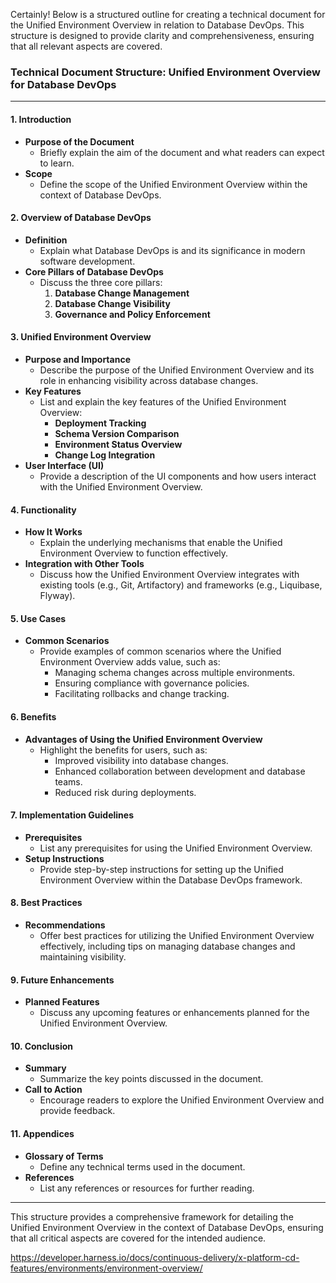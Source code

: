 Certainly! Below is a structured outline for creating a technical document for the Unified Environment Overview in relation to Database DevOps. This structure is designed to provide clarity and comprehensiveness, ensuring that all relevant aspects are covered.

### Technical Document Structure: Unified Environment Overview for Database DevOps

---

#### 1. **Introduction**
   - **Purpose of the Document**
     - Briefly explain the aim of the document and what readers can expect to learn.
   - **Scope**
     - Define the scope of the Unified Environment Overview within the context of Database DevOps.

#### 2. **Overview of Database DevOps**
   - **Definition**
     - Explain what Database DevOps is and its significance in modern software development.
   - **Core Pillars of Database DevOps**
     - Discuss the three core pillars:
       1. **Database Change Management**
       2. **Database Change Visibility**
       3. **Governance and Policy Enforcement**

#### 3. **Unified Environment Overview**
   - **Purpose and Importance**
     - Describe the purpose of the Unified Environment Overview and its role in enhancing visibility across database changes.
   - **Key Features**
     - List and explain the key features of the Unified Environment Overview:
       - **Deployment Tracking**
       - **Schema Version Comparison**
       - **Environment Status Overview**
       - **Change Log Integration**
   - **User Interface (UI)**
     - Provide a description of the UI components and how users interact with the Unified Environment Overview.

#### 4. **Functionality**
   - **How It Works**
     - Explain the underlying mechanisms that enable the Unified Environment Overview to function effectively.
   - **Integration with Other Tools**
     - Discuss how the Unified Environment Overview integrates with existing tools (e.g., Git, Artifactory) and frameworks (e.g., Liquibase, Flyway).

#### 5. **Use Cases**
   - **Common Scenarios**
     - Provide examples of common scenarios where the Unified Environment Overview adds value, such as:
       - Managing schema changes across multiple environments.
       - Ensuring compliance with governance policies.
       - Facilitating rollbacks and change tracking.

#### 6. **Benefits**
   - **Advantages of Using the Unified Environment Overview**
     - Highlight the benefits for users, such as:
       - Improved visibility into database changes.
       - Enhanced collaboration between development and database teams.
       - Reduced risk during deployments.

#### 7. **Implementation Guidelines**
   - **Prerequisites**
     - List any prerequisites for using the Unified Environment Overview.
   - **Setup Instructions**
     - Provide step-by-step instructions for setting up the Unified Environment Overview within the Database DevOps framework.

#### 8. **Best Practices**
   - **Recommendations**
     - Offer best practices for utilizing the Unified Environment Overview effectively, including tips on managing database changes and maintaining visibility.

#### 9. **Future Enhancements**
   - **Planned Features**
     - Discuss any upcoming features or enhancements planned for the Unified Environment Overview.

#### 10. **Conclusion**
   - **Summary**
     - Summarize the key points discussed in the document.
   - **Call to Action**
     - Encourage readers to explore the Unified Environment Overview and provide feedback.

#### 11. **Appendices**
   - **Glossary of Terms**
     - Define any technical terms used in the document.
   - **References**
     - List any references or resources for further reading.

---

This structure provides a comprehensive framework for detailing the Unified Environment Overview in the context of Database DevOps, ensuring that all critical aspects are covered for the intended audience.

https://developer.harness.io/docs/continuous-delivery/x-platform-cd-features/environments/environment-overview/
